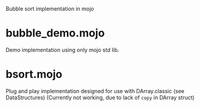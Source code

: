 Bubble sort implementation in mojo

# bubble_demo.mojo
Demo implementation using only mojo std lib. 

# bsort.mojo
Plug and play implementation designed for use with DArray.classic (see DataStructures)
(Currently not working, due to lack of `copy` in DArray struct)